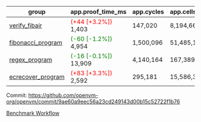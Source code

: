 | group | app.proof_time_ms | app.cycles | app.cells_used | leaf.proof_time_ms | leaf.cycles | leaf.cells_used |
| -- | -- | -- | -- | -- | -- | -- |
| [verify_fibair](https://github.com/openvm-org/openvm/blob/benchmark-results/benchmarks-pr/1405/verify_fibair-9ae60a9eec56a23cd249143d00b15c52722f1b76.md) |<span style='color: red'>(+44 [+3.2%])</span> 1,403 |  147,020 |  8,194,664 |- | - | - |
| [fibonacci_program](https://github.com/openvm-org/openvm/blob/benchmark-results/benchmarks-pr/1405/fibonacci-9ae60a9eec56a23cd249143d00b15c52722f1b76.md) |<span style='color: green'>(-60 [-1.2%])</span> 4,954 |  1,500,096 |  51,485,167 |- | - | - |
| [regex_program](https://github.com/openvm-org/openvm/blob/benchmark-results/benchmarks-pr/1405/regex-9ae60a9eec56a23cd249143d00b15c52722f1b76.md) |<span style='color: green'>(-16 [-0.1%])</span> 13,909 |  4,140,164 |  167,389,450 |- | - | - |
| [ecrecover_program](https://github.com/openvm-org/openvm/blob/benchmark-results/benchmarks-pr/1405/ecrecover-9ae60a9eec56a23cd249143d00b15c52722f1b76.md) |<span style='color: red'>(+83 [+3.3%])</span> 2,592 |  295,181 |  15,586,346 |- | - | - |


Commit: https://github.com/openvm-org/openvm/commit/9ae60a9eec56a23cd249143d00b15c52722f1b76

[Benchmark Workflow](https://github.com/openvm-org/openvm/actions/runs/13775856211)
